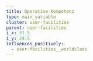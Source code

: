 ```yaml
---
title: Operative Kompetenz
type: main_variable
cluster: user-facilities
parent: user-facilities
i_x: 31.5
i_y: 24.5
influences_positively:
  - user-facilities__worldclass
---
```


